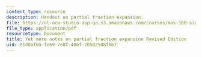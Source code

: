 ```yaml
---
content_type: resource
description: Handout on partial fraction expansion.
file: https://ol-ocw-studio-app-qa.s3.amazonaws.com/courses/mas-160-signals-systems-and-information-for-media-technology-fall-2007/e1d0af0afe697e8f48bf2b582508fb67_1121_partial_fra.pdf
file_type: application/pdf
resourcetype: Document
title: Yet more notes on partial fraction expansion Revised Edition
uid: e1d0af0a-fe69-7e8f-48bf-2b582508fb67
---
```


